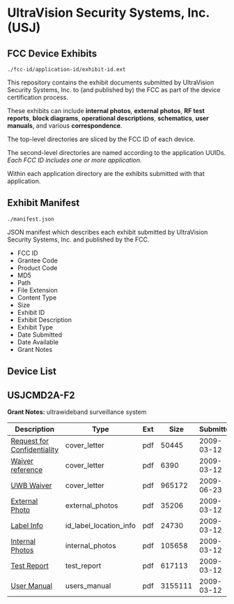 # UltraVision Security Systems, Inc. (USJ)
## FCC Device Exhibits

```
./fcc-id/application-id/exhibit-id.ext
```

This repository contains the exhibit documents submitted by UltraVision Security Systems, Inc. to (and published by) the FCC as part of the device certification process.

These exhibits can include **internal photos**, **external photos**, **RF test reports**, **block diagrams**, **operational descriptions**, **schematics**, **user manuals**, and various **correspondence**.

The top-level directories are sliced by the FCC ID of each device.

The second-level directories are named according to the application UUIDs. *Each FCC ID includes one or more application.*

Within each application directory are the exhibits submitted with that application. 

## Exhibit Manifest

```
./manifest.json
```

JSON manifest which describes each exhibit submitted by UltraVision Security Systems, Inc. and published by the FCC.

- FCC ID
- Grantee Code
- Product Code
- MD5
- Path
- File Extension
- Content Type
- Size
- Exhibit ID
- Exhibit Description
- Exhibit Type
- Date Submitted
- Date Available
- Grant Notes

## Device List
## USJCMD2A-F2
**Grant Notes:** ultrawideband surveillance system

| Description | Type | Ext | Size | Submitted | Available |
| ----------- | ---- | --- | ---- | --------- | --------- |
| [Request for Confidentiality](USJCMD2A-F2/9c7057f639de1e61daf8b5b21825c2d9/1079913.pdf) | cover_letter | pdf | 50445 | 2009-03-12 | 2009-07-02 |
| [Waiver reference](USJCMD2A-F2/9c7057f639de1e61daf8b5b21825c2d9/1079928.pdf) | cover_letter | pdf | 6390 | 2009-03-12 | 2009-07-02 |
| [UWB Waiver](USJCMD2A-F2/9c7057f639de1e61daf8b5b21825c2d9/1127949.pdf) | cover_letter | pdf | 965172 | 2009-06-23 | 2009-07-02 |
| [External Photo](USJCMD2A-F2/9c7057f639de1e61daf8b5b21825c2d9/1079927.pdf) | external_photos | pdf | 35206 | 2009-03-12 | 2009-07-02 |
| [Label Info](USJCMD2A-F2/9c7057f639de1e61daf8b5b21825c2d9/1079907.pdf) | id_label_location_info | pdf | 24730 | 2009-03-12 | 2009-07-02 |
| [Internal Photos](USJCMD2A-F2/9c7057f639de1e61daf8b5b21825c2d9/1079908.pdf) | internal_photos | pdf | 105658 | 2009-03-12 | 2009-07-02 |
| [Test Report](USJCMD2A-F2/9c7057f639de1e61daf8b5b21825c2d9/1079911.pdf) | test_report | pdf | 617113 | 2009-03-12 | 2009-07-02 |
| [User Manual](USJCMD2A-F2/9c7057f639de1e61daf8b5b21825c2d9/1079912.pdf) | users_manual | pdf | 3155111 | 2009-03-12 | 2009-07-02 |
